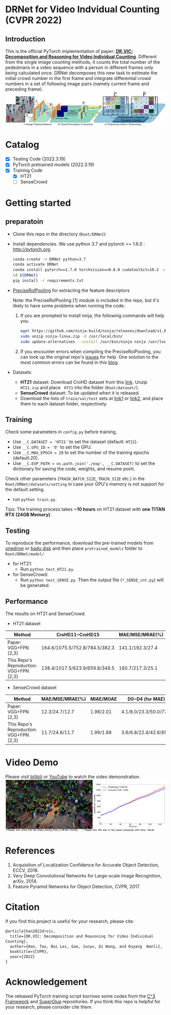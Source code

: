 # DRNet for  Video Indvidual Counting (CVPR 2022)
## Introduction
This is the official PyTorch implementation of paper: [**DR.VIC: Decomposition and Reasoning for Video Individual Counting**](https://arxiv.org/abs/2203.12335). Different from the single image counting methods, it counts the total number of the pedestrians in a video sequence with a person in different frames only being calculated once. DRNet decomposes this new task to estimate the initial crowd number in the first frame and integrate differential crowd numbers in a set of following image pairs (namely current frame and preceding frame). 
![framework](./figures/framework1.png)

# Catalog
- [x] Testing Code (2022.3.19)
- [x] PyTorch pretrained models (2022.3.19)
- [x] Training Code 
  - [x] HT21 
  - [ ] SenseCrowd

# Getting started 

## preparatoin 

- Clone this repo in the directory (```Root/DRNet```):
- Install dependencies. We use python 3.7 and pytorch >= 1.6.0 : http://pytorch.org.

    ```bash
    conda create -n DRNet python=3.7
    conda activate DRNet
    conda install pytorch==1.7.0 torchvision==0.8.0 cudatoolkit=10.2 -c pytorch
    cd ${DRNet}
    pip install -r requirements.txt
    ```

-  [PreciseRoIPooling](https://github.com/vacancy/PreciseRoIPooling) for extracting the feature descriptors

      Note: the PreciseRoIPooling [1] module is included in the repo, but it's likely to have some problems when running the code: 

      1. If you are prompted to install ninja, the following commands will help you.  
            ```bash
            wget https://github.com/ninja-build/ninja/releases/download/v1.8.2/ninja-linux.zip
            sudo unzip ninja-linux.zip -d /usr/local/bin/
            sudo update-alternatives --install /usr/bin/ninja ninja /usr/local/bin/ninja 1 --force 
            ```
      2. If you encounter errors when compiling the PreciseRoIPooling, you can look up the original repo's [issues](https://github.com/vacancy/PreciseRoIPooling/issues) for help. One solution to the most common errors can be found in this [blog](https://blog.csdn.net/weixin_42098198/article/details/124756432?spm=1001.2014.3001.5502).
- Datasets 
   - **HT21** dataset: Download CroHD dataset from this [link](https://motchallenge.net/data/Head_Tracking_21/). Unzip ```HT21.zip``` and place ``` HT21``` into the folder (```Root/dataset/```). 
   - **SenseCrowd** dataset: To be updated when it is released.
   - Download the lists of `train/val/test` sets at [link1](https://1drv.ms/u/s!AgKz_E1uf260nWeqa86-o9FMIqMt?e=0scDuw) or [link2](https://pan.baidu.com/s/1cMB4p-Z-55t4DEdjfz18zg?pwd=aacv), and place them to each dataset folder, respectively.   
## Training
Check some parameters in ```config.py``` before training,
* Use `__C.DATASET = 'HT21'` to set the dataset (default: `HT21`).
* Use `__C.GPU_ID = '0'` to set the GPU.
* Use `__C.MAX_EPOCH = 20` to set the number of the training epochs (default:20).
* Use `__C.EXP_PATH = os.path.join('./exp', __C.DATASET)` to set the dictionary for saving the code, weights, and resume point.

Check other parameters (`TRAIN_BATCH_SIZE`, `TRAIN_SIZE` etc.) in the ```Root/DRNet/datasets/setting``` in case your GPU's memory is not support for the default setting.
- run ```python train.py```.

 
Tips: The training process takes **~10 hours** on HT21 dataset with **one TITAN RTX (24GB Memory)**. 

## Testing
To reproduce the performance, download the pre-trained models from [onedrive](https://1drv.ms/u/s!AgKz_E1uf260nWeqa86-o9FMIqMt?e=0scDuw) or [badu disk](https://pan.baidu.com/s/1cMB4p-Z-55t4DEdjfz18zg?pwd=aacv) and then place  ```pretrained_models``` folder to ```Root/DRNet/model/``` 
- for HT21:                                                    
  - Run ```python test_HT21.py```.
- for SenseCrowd:  
  - Run ```python test_SENSE.py```.
Then the output file (```*_SENSE_cnt.py```) will be generated.
## Performance 
The results on HT21 and SenseCrowd.

- HT21 dataset

|   Method   |  CroHD11~CroHD15    |  MAE/MSE/MRAE(%)  |
|------------|-------- |-------|
| Paper:  VGG+FPN [2,3]| 164.6/1075.5/752.8/784.5/382.3|141.1/192.3/27.4|
| This Repo's Reproduction:  VGG+FPN [2,3]|138.4/1017.5/623.9/659.8/348.5|160.7/217.3/25.1| 

- SenseCrowd dataset

|   Method   |  MAE/MSE/MRAE(%)|  MIAE/MOAE | D0~D4 (for MAE)  |
|------------|---------|-------|-------|
| Paper:  VGG+FPN [2,3]| 12.3/24.7/12.7 |1.98/2.01 |4.1/8.0/23.3/50.0/77.0| 
| This Repo's Reproduction:  VGG+FPN [2,3] |  11.7/24.6/11.7 | 1.99/1.88| 3.6/6.8/22.4/42.6/85.2 |

# Video Demo
Please visit [bilibili](https://www.bilibili.com/video/BV1cY411H7hr/) or [YouTube]() to watch the video demonstration.
![demo](./figures/demo_screen1.png)
# References
1. Acquisition of Localization Confidence for Accurate Object Detection, ECCV, 2018.
2. Very Deep Convolutional Networks for Large-scale Image Recognition, arXiv, 2014.
3. Feature Pyramid Networks for Object Detection, CVPR, 2017. 

# Citation
If you find this project is useful for your research, please cite:
```
@article{han2022drvic,
  title={DR.VIC: Decomposition and Reasoning for Video Individual Counting},
  author={Han, Tao, Bai Lei, Gao, Junyu, Qi Wang, and Ouyang  Wanli},
  booktitle={CVPR},
  year={2022}
}
```

# Acknowledgement
The released PyTorch training script borrows some codes from the [C^3 Framework](https://github.com/gjy3035/C-3-Framework) and [SuperGlue](https://github.com/magicleap/SuperGluePretrainedNetwork) repositories. If you think this repo is helpful for your research, please consider cite them. 